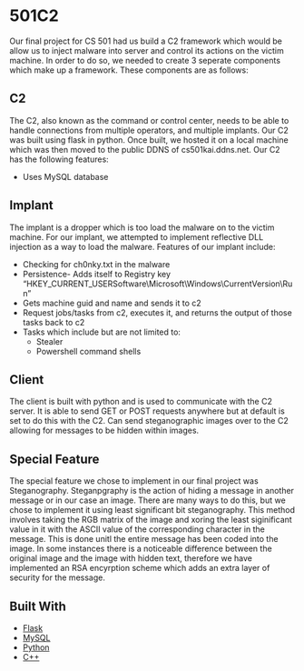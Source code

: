 # 501C2
Our final project for CS 501 had us build a C2 framework which would be allow us to inject malware into server and control its actions on the victim machine. In order to do so, we needed to create 3 seperate components which make up a framework. These components are as follows:

## C2
The C2, also known as the command or control center, needs to be able to handle connections from multiple operators, and multiple implants. Our C2 was built using flask in python. Once built, we hosted it on a local machine which was then moved to the public DDNS of cs501kai.ddns.net. 
Our C2 has the following features:
  - Uses MySQL database

## Implant
The implant is a dropper which is too load the malware on to the victim machine. For our implant, we attempted to implement reflective DLL injection as a way to load the malware. Features of our implant include:
  - Checking for ch0nky.txt in the malware
  - Persistence- Adds itself to Registry key “HKEY_CURRENT_USERSoftware\Microsoft\Windows\CurrentVersion\Run”
  - Gets machine guid and name and sends it to c2
  - Request jobs/tasks from c2, executes it, and returns the output of those tasks back to c2
  - Tasks which include but are not limited to:
    - Stealer
    - Powershell command shells

## Client
The client is built with python and is used to communicate with the C2 server. It is able to send GET or POST requests anywhere but at default is set to do this with the C2. Can send steganographic images over to the C2 allowing for messages to be hidden within images.

## Special Feature
The special feature we chose to implement in our final project was Steganography. Steganpgraphy is the action of hiding a message in another message or in our case an image. There are many ways to do this, but we chose to implement it using least significant bit steganography. This method involves taking the RGB matrix of the image and xoring the least siginificant value in it with the ASCII value of the corresponding character in the message. This is done unitl the entire message has been coded into the image. In some instances there is a noticeable difference between the original image and the image with hidden text, therefore we have implemented an RSA encyrption scheme which adds an extra layer of security for the message.

## Built With
+ [Flask](https://flask.palletsprojects.com/en/2.0.x/)
+ [MySQL](https://docs.oracle.com/cd/E17952_01/mysql-8.0-en/index.html)
+ [Python](https://docs.python.org/3/)
+ [C++](https://docs.microsoft.com/en-us/cpp/?view=msvc-170)
